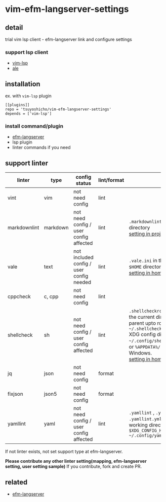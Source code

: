 # vim-efm-langserver-settings

## detail

trial vim lsp client - efm-langserver link and configure settings

### support lsp client

- [vim-lsp](https://github.com/prabirshrestha/vim-lsp)
- [ale](https://github.com/dense-analysis/ale)

## installation

ex. with `vim-lsp` plugin

```vim
[[plugins]]
repo = 'tsuyoshicho/vim-efm-langserver-settings'
depends = ['vim-lsp']
```

### install command/plugin

- [efm-langserver](https://github.com/mattn/efm-langserver)
- lsp plugin
- linter commands if you need

## support linter

| linter       | type     | config status                            | lint/format | note                                                                                                                                                                                                                                                                                                                    |
|--------------|----------|------------------------------------------|-------------|-------------------------------------------------------------------------------------------------------------------------------------------------------------------------------------------------------------------------------------------------------------------------------------------------------------------------------------------------------------------------------------------------------------------------------------------------------------------------------------------------------------------------------------------------------------------------------------------------------------------------------------------------------------------------------------------------------------------------------------------------|
| vint         | vim      | not need config                          | lint        |                                                                                                                                                                                                                                                                                                                         |
| markdownlint | markdown | not need config / user config affected   | lint        | `.markdownlint.json` in the current directory<br> [setting in project root sample](example/efm-langserver/root/.markdownlint.json)                                                                                                                                                                                      |
| vale         | text     | not included config / user config needed | lint        | `.vale.ini` in the current directory<br> `$HOME` directory <br> [setting in home sample](example/efm-langserver/home/.vale.ini)                                                                                                                                                                                         |
| cppcheck     | c, cpp   | not need config                          | lint        |                                                                                                                                                                                                                                                                                                                         |
| shellcheck   | sh       | not need config / user config affected   | lint        | `.shellcheckrc` or `shellcheckrc` in the current directory(search parent upto root)<br> `~/.shellcheckrc` <br>  XDG config directory (usually `~/.config/shellcheckrc` ) on Unix, or `%APPDATA%/shellcheckrc` on Windows. <br> [setting in home sample](example/efm-langserver/home/.shellcheckrc) |
| jq           | json     | not need config                          | format      |                                                                                                                                                                                                                                                                                                                         |
| fixjson      | json5    | not need config                          | format      |                                                                                                                                                                                                                                                                                                                         |
| yamllint     | yaml     | not need config / user config affected   | lint        | `.yamllint` , `.yamllint.yaml` or `.yamllint.yml` in the current working directory<br> `$XDG_CONFIG_HOME/yamllint/config` <br> `~/.config/yamllint/config`                                                                                                                                                          |

If not linter exists, not set support type at efm-langserver.

**Please contribute any other linter setting(mapping, efm-langserver setting, user setting sample)**
If you contribute, fork and create PR.

## related

- [efm-langserver](https://github.com/mattn/efm-langserver)

